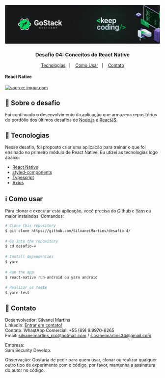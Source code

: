 <img alt="GoStack" src="src/images/desafio.png" />

<h3 align="center">
  Desafio 04: Conceitos do React Native
</h3>

<p align="center">
  <a href="#rocket-tecnologias">Tecnologias</a>&nbsp;&nbsp;&nbsp;|&nbsp;&nbsp;&nbsp;
  <a href="#information_source-como-usar">Como Usar</a>&nbsp;&nbsp;&nbsp;|&nbsp;&nbsp;&nbsp;
  <a href="#page_with_curl-contato">Contato</a>
</p>

<h4 align="left">
  React Native
</h4>

<a href="https://imgur.com/yQkp2zK"><img src="https://i.imgur.com/yQkp2zK.jpg" title="source: imgur.com" /></a>

## :rocket: Sobre o desafio

Foi continuado o desenvolvimento da aplicação que armazena repositórios do portfólio dos últimos desafios de [Node.js](https://github.com/lucas-hgs/desafio-conceitos-nodejs) e [ReactJS](https://github.com/lucas-hgs/desafio-conceitos-reactjs).

## :rocket: Tecnologias

Nesse desafio, foi proposto criar uma aplicação para treinar o que foi ensinado no primeiro módulo de React Native. 
Eu utizei as tecnologias logo abaixo:

-  [React Native](https://https://pt-br.reactjs.org//)
-  [styled-components](https://www.styled-components.com/)
-  [Typescript](https://www.typescriptlang.org/)
-  [Axios](https://github.com/axios/axios)


## :information_source: Como usar

Para clonar e executar esta aplicação, você precisa do [Github](https://git-scm.com) e [Yarn](https://yarnpkg.com/) ou maior instalados. Comandos:

```bash
# Clone this repository
$ git clone https://github.com/SilvaneiMartins/desafio-4/

# Go into the repository
$ cd desafio-4

# Install dependencies
$ yarn

# Run the app
$ react-native run-android ou yarn android

# Realizar os teste
$ yarn test
```
## :page_with_curl: Contato

Desenvolvedor: Silvanei Martins<br>
Linkedin: [Entrar em contato!](https://www.linkedin.com/in/silvanei-martins-a5412436/)<br>
Contato: WhastApp Comercial: +55 (69) 9.9970-8265 <br>
Email: silvaneimartins_rcc@hotmail.com / silvaneimartins34@gmail.com<br>

Empresa: <br>
Sam Security Develop.<br>

Observação: Gostaria de pedir para quem usar, clonar ou realizar qualquer outro tipo de experimento com o código,
por favor, mantenha a assinatura do autor no código.
